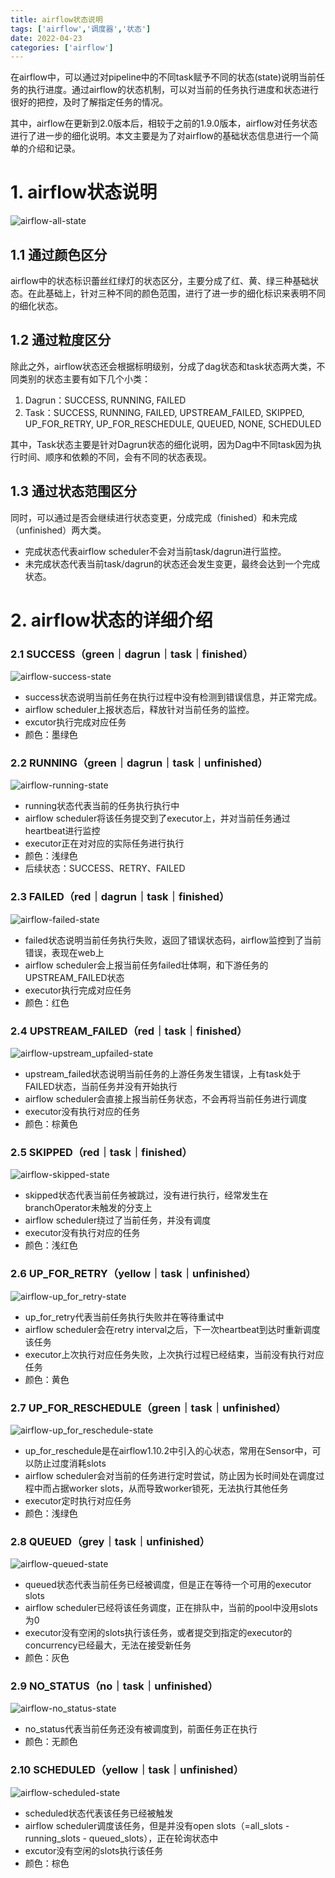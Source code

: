 ```yaml
---
title: airflow状态说明
tags: ['airflow','调度器','状态']
date: 2022-04-23
categories: ['airflow']
---
```

在airflow中，可以通过对pipeline中的不同task赋予不同的状态(state)说明当前任务的执行进度。通过airflow的状态机制，可以对当前的任务执行进度和状态进行很好的把控，及时了解指定任务的情况。

其中，airflow在更新到2.0版本后，相较于之前的1.9.0版本，airflow对任务状态进行了进一步的细化说明。本文主要是为了对airflow的基础状态信息进行一个简单的介绍和记录。
<!--more-->

# 1. airflow状态说明
![airflow-all-state](https://cdn.jsdelivr.net/gh/ZermZhang/pictures@main/PicX/airflow-all-state.2g0opkilfqck.webp)

## 1.1 通过颜色区分
airflow中的状态标识蕾丝红绿灯的状态区分，主要分成了红、黄、绿三种基础状态。在此基础上，针对三种不同的颜色范围，进行了进一步的细化标识来表明不同的细化状态。

## 1.2 通过粒度区分
除此之外，airflow状态还会根据标明级别，分成了dag状态和task状态两大类，不同类别的状态主要有如下几个小类：
1. Dagrun：SUCCESS, RUNNING, FAILED
2. Task：SUCCESS, RUNNING, FAILED, UPSTREAM_FAILED, SKIPPED, UP_FOR_RETRY, UP_FOR_RESCHEDULE, QUEUED, NONE, SCHEDULED

其中，Task状态主要是针对Dagrun状态的细化说明，因为Dag中不同task因为执行时间、顺序和依赖的不同，会有不同的状态表现。

## 1.3 通过状态范围区分
同时，可以通过是否会继续进行状态变更，分成完成（finished）和未完成（unfinished）两大类。
* 完成状态代表airflow scheduler不会对当前task/dagrun进行监控。
* 未完成状态代表当前task/dagrun的状态还会发生变更，最终会达到一个完成状态。


# 2. airflow状态的详细介绍

### 2.1 SUCCESS（green｜dagrun｜task｜finished）
![airflow-success-state](https://cdn.jsdelivr.net/gh/ZermZhang/pictures@main/PicX/airflow-success-state.2n720i3oq4u0.webp)
* success状态说明当前任务在执行过程中没有检测到错误信息，并正常完成。
* airflow scheduler上报状态后，释放针对当前任务的监控。
* excutor执行完成对应任务
* 颜色：墨绿色

### 2.2 RUNNING（green｜dagrun｜task｜unfinished）
![airflow-running-state](https://cdn.jsdelivr.net/gh/ZermZhang/pictures@main/PicX/airflow-running-state.2hjc0rbgou60.webp)
* running状态代表当前的任务执行执行中
* airflow scheduler将该任务提交到了executor上，并对当前任务通过heartbeat进行监控
* executor正在对对应的实际任务进行执行
* 颜色：浅绿色
* 后续状态：SUCCESS、RETRY、FAILED

### 2.3 FAILED（red｜dagrun｜task｜finished）
![airflow-failed-state](https://cdn.jsdelivr.net/gh/ZermZhang/pictures@main/PicX/airflow-failed-state.6vbtjqjxw8g0.webp)
* failed状态说明当前任务执行失败，返回了错误状态码，airflow监控到了当前错误，表现在web上
* airflow scheduler会上报当前任务failed壮体啊，和下游任务的UPSTREAM_FAILED状态
* executor执行完成对应任务
* 颜色：红色

### 2.4 UPSTREAM_FAILED（red｜task｜finished）
![airflow-upstream_upfailed-state](https://cdn.jsdelivr.net/gh/ZermZhang/pictures@main/PicX/airflow-upstream-failed-state.3m701qkvfc80.webp)
* upstream_failed状态说明当前任务的上游任务发生错误，上有task处于FAILED状态，当前任务并没有开始执行
* airflow scheduler会直接上报当前任务状态，不会再将当前任务进行调度
* executor没有执行对应的任务
* 颜色：棕黄色

### 2.5 SKIPPED（red｜task｜finished）
![airflow-skipped-state](https://cdn.jsdelivr.net/gh/ZermZhang/pictures@main/PicX/airflow-skipped-state.2oekru2jpa60.webp)
* skipped状态代表当前任务被跳过，没有进行执行，经常发生在branchOperator未触发的分支上
* airflow scheduler绕过了当前任务，并没有调度
* executor没有执行对应的任务
* 颜色：浅红色

### 2.6 UP_FOR_RETRY（yellow｜task｜unfinished）
![airflow-up_for_retry-state](https://cdn.jsdelivr.net/gh/ZermZhang/pictures@main/PicX/airflow-up-for-retry-state.h2tpvfwe4lc.webp)
* up_for_retry代表当前任务执行失败并在等待重试中
* airflow scheduler会在retry interval之后，下一次heartbeat到达时重新调度该任务
* executor上次执行对应任务失败，上次执行过程已经结束，当前没有执行对应任务
* 颜色：黄色

### 2.7 UP_FOR_RESCHEDULE（green｜task｜unfinished）
![airflow-up_for_reschedule-state](https://cdn.jsdelivr.net/gh/ZermZhang/pictures@main/PicX/airflow-up_for_reschedule-state.1bo58g36z6qo.webp)
* up_for_reschedule是在airflow1.10.2中引入的心状态，常用在Sensor中，可以防止过度消耗slots
* airflow scheduler会对当前的任务进行定时尝试，防止因为长时间处在调度过程中而占据worker slots，从而导致worker锁死，无法执行其他任务
* executor定时执行对应任务
* 颜色：浅绿色

### 2.8 QUEUED（grey｜task｜unfinished）
![airflow-queued-state](https://cdn.jsdelivr.net/gh/ZermZhang/pictures@main/PicX/airflow-queued-state.13weqa9jfna8.webp)
* queued状态代表当前任务已经被调度，但是正在等待一个可用的executor slots
* airflow scheduler已经将该任务调度，正在排队中，当前的pool中没用slots为0
* executor没有空闲的slots执行该任务，或者提交到指定的executor的concurrency已经最大，无法在接受新任务
* 颜色：灰色

### 2.9 NO_STATUS（no｜task｜unfinished）
![airflow-no_status-state](https://cdn.jsdelivr.net/gh/ZermZhang/pictures@main/PicX/airflow-no_status-state.3b4t9j1ta8k0.webp)
* no_status代表当前任务还没有被调度到，前面任务正在执行
* 颜色：无颜色

### 2.10 SCHEDULED（yellow｜task｜unfinished）
![airflow-scheduled-state](https://cdn.jsdelivr.net/gh/ZermZhang/pictures@main/PicX/airflow-scheduled-state.7io0ibe2l5s0.webp)
* scheduled状态代表该任务已经被触发
* airflow scheduler调度该任务，但是并没有open slots（=all_slots - running_slots - queued_slots），正在轮询状态中
* excutor没有空闲的slots执行该任务
* 颜色：棕色

